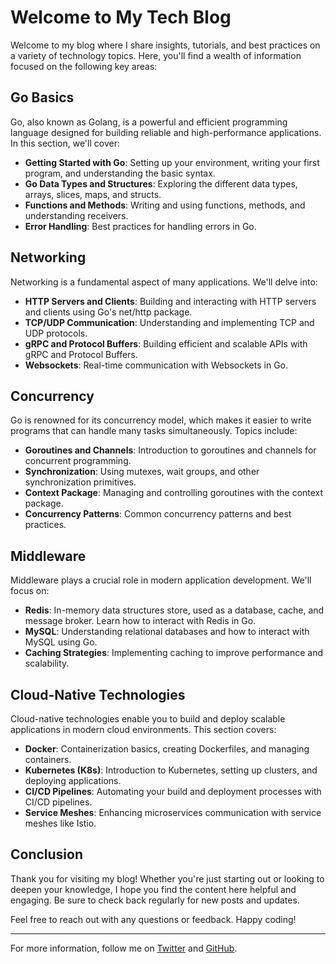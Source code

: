 

# Welcome to My Tech Blog

Welcome to my blog where I share insights, tutorials, and best practices on a variety of technology topics. Here, you'll find a wealth of information focused on the following key areas:

## Go Basics

Go, also known as Golang, is a powerful and efficient programming language designed for building reliable and high-performance applications. In this section, we'll cover:

- **Getting Started with Go**: Setting up your environment, writing your first program, and understanding the basic syntax.
- **Go Data Types and Structures**: Exploring the different data types, arrays, slices, maps, and structs.
- **Functions and Methods**: Writing and using functions, methods, and understanding receivers.
- **Error Handling**: Best practices for handling errors in Go.

## Networking

Networking is a fundamental aspect of many applications. We'll delve into:

- **HTTP Servers and Clients**: Building and interacting with HTTP servers and clients using Go's net/http package.
- **TCP/UDP Communication**: Understanding and implementing TCP and UDP protocols.
- **gRPC and Protocol Buffers**: Building efficient and scalable APIs with gRPC and Protocol Buffers.
- **Websockets**: Real-time communication with Websockets in Go.

## Concurrency

Go is renowned for its concurrency model, which makes it easier to write programs that can handle many tasks simultaneously. Topics include:

- **Goroutines and Channels**: Introduction to goroutines and channels for concurrent programming.
- **Synchronization**: Using mutexes, wait groups, and other synchronization primitives.
- **Context Package**: Managing and controlling goroutines with the context package.
- **Concurrency Patterns**: Common concurrency patterns and best practices.

## Middleware

Middleware plays a crucial role in modern application development. We'll focus on:

- **Redis**: In-memory data structures store, used as a database, cache, and message broker. Learn how to interact with Redis in Go.
- **MySQL**: Understanding relational databases and how to interact with MySQL using Go.
- **Caching Strategies**: Implementing caching to improve performance and scalability.

## Cloud-Native Technologies

Cloud-native technologies enable you to build and deploy scalable applications in modern cloud environments. This section covers:

- **Docker**: Containerization basics, creating Dockerfiles, and managing containers.
- **Kubernetes (K8s)**: Introduction to Kubernetes, setting up clusters, and deploying applications.
- **CI/CD Pipelines**: Automating your build and deployment processes with CI/CD pipelines.
- **Service Meshes**: Enhancing microservices communication with service meshes like Istio.

## Conclusion

Thank you for visiting my blog! Whether you're just starting out or looking to deepen your knowledge, I hope you find the content here helpful and engaging. Be sure to check back regularly for new posts and updates.

Feel free to reach out with any questions or feedback. Happy coding!

---

For more information, follow me on [Twitter](https://twitter.com/yourusername) and [GitHub](https://github.com/evansnowly).

